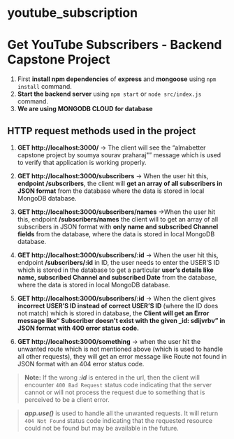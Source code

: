 # youtube_subscription
# Get YouTube Subscribers - Backend Capstone Project
1. First **install npm dependencies** of **express** and **mongoose** using `npm install` command.
2. **Start the backend server** using `npm start` or `node src/index.js` command.
3. **We are using MONGODB CLOUD for database**

## HTTP request methods used in the project
1. **GET http://localhost:3000/** → The client will see the “almabetter  capstone project by soumya sourav praharaj"” message which is used to verify that application is working properly.

2. **GET http://localhost:3000/subscribers** → When the user hit this, **endpoint /subscribers**, the client will **get an array of all subscribers in JSON format** from the database where the data is stored in local MongoDB database.

3. **GET http://localhost:3000/subscribers/names** →When the user hit this, endpoint **/subscribers/names** the client will to get an array of all subscribers in JSON format with **only name and subscribed Channel fields** from the database, where the data is stored in local MongoDB database.

4. **GET http://localhost:3000/subscribers/:id** → When the user hit this, endpoint **/subscribers/:id** in ID, the user needs to enter the USER’S ID which is stored in the database to get a particular **user’s details like name, subscribed Channel and subscribed Date** from the database, where the data is stored in local MongoDB database.

5. **GET http://localhost:3000/subscribers/:id** → When the client gives **incorrect USER’S ID instead of correct USER’S ID** (where the ID does not match) which is stored in database, the **Client will get an Error message like“ Subscriber doesn't exist with the given _id: sdijvrbv” in JSON format with 400 error status code.**

6. **GET http://localhost:3000/something** → when the user hit the unwanted route which is not mentioned above (which is used to handle all other requests), they will get an error message like Route not found in JSON format with an 404 error status code.



> **Note:** If the wrong ***:id*** is entered in the url, then the client will encounter ```400 Bad Request``` status code indicating that the server cannot or will not process the request due to something that is perceived to be a client error.

> ***app.use()*** is used to handle all the unwanted requests. It will return ```404 Not Found``` status code indicating that the requested resource could not be found but may be available in the future.
